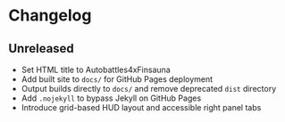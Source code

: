 # Changelog

## Unreleased
- Set HTML title to Autobattles4xFinsauna
- Add built site to `docs/` for GitHub Pages deployment
- Output builds directly to `docs/` and remove deprecated `dist` directory
- Add `.nojekyll` to bypass Jekyll on GitHub Pages
- Introduce grid-based HUD layout and accessible right panel tabs
